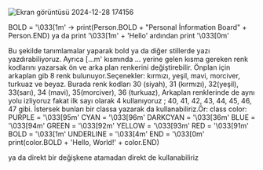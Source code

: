 ![Ekran görüntüsü 2024-12-28 174156](https://github.com/user-attachments/assets/419f76ff-5489-48ac-96b3-a025b52ad772)

BOLD = '\033[1m'  ->  print(Person.BOLD + "Personal İnformation Board" + Person.END) ya da print '\033[1m' + 'Hello' ardından print '\033[0m'

Bu şekilde tanımlamalar yaparak bold ya da diğer stillerde yazı yazdırabiliyoruz. 
Ayrıca [...m' kısmında ... yerine gelen kısma gereken renk kodlarını yazarsak ön ve arka plan renkerini değiştirebilir. 
Önplan için arkaplan gib 8 renk bulunuyor.Seçenekler: kırmızı, yeşil, mavi, morciver, turkuaz ve beyaz. 
Burada renk kodları 30 (siyah), 31 (kırmızı), 32(yeşil), 33(sarı), 34 (mavi), 35(morciver), 36 (turkuaz),
Arkaplan renklerinde de aynı yolu izliyoruz fakat ilk sayı olarak 4 kullanıyoruz ; 40, 41, 42, 43, 44, 45, 46, 47 gibi. İstersek bunları bir classa yazarak da kullanabiliriz.Ör:
class color:
   PURPLE = '\033[95m'
   CYAN = '\033[96m'
   DARKCYAN = '\033[36m'
   BLUE = '\033[94m'
   GREEN = '\033[92m'
   YELLOW = '\033[93m'
   RED = '\033[91m'
   BOLD = '\033[1m'
   UNDERLINE = '\033[4m'
   END = '\033[0m'
   print(color.BOLD + 'Hello, World!' + color.END)

ya da direkt bir değişkene atamadan direkt de kullanabiliriz

